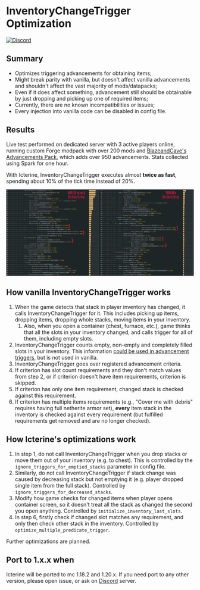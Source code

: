 # InventoryChangeTrigger Optimization

[![Discord](https://img.shields.io/badge/Discord-%235865F2.svg?style=for-the-badge&logo=discord&logoColor=white)](https://discord.gg/2SpfwvM7dm)

## Summary

* Optimizes triggering advancements for obtaining items;
* Might break parity with vanilla, but doesn't affect vanilla advancements and shouldn't affect the vast majority of mods/datapacks;
* Even if it does affect something, advancement still should be obtainable by just dropping and picking up one of required items;
* Currently, there are no known incompatibilities or issues;
* Every injection into vanilla code can be disabled in config file.

## Results

Live test performed on dedicated server with 3 active players online, running custom Forge modpack with over 200 mods and [BlazeandCave's Advancements Pack](https://modrinth.com/datapack/blazeandcaves-advancements-pack), which adds over 950 advancements. Stats collected using Spark for one hour.

With Icterine, InventoryChangeTrigger executes almost **twice as fast**, spending about 10% of the tick time instead of 20%.

![Statistics](media/img_compare.png)

## How vanilla InventoryChangeTrigger works

1. When the game detects that stack in player inventory has changed, it calls InventoryChangeTrigger for it. This includes picking up items, dropping items, dropping whole stacks, moving items in your inventory.
   1. Also, when you open a container (chest, furnace, etc.), game thinks that all the slots in your inventory changed, and calls trigger for all of them, including empty slots.
2. InventoryChangeTrigger counts empty, non-empty and completely filled slots in your inventory. This information [could be used in advancement triggers](https://minecraft.wiki/w/Advancement/JSON_format#minecraft:inventory_changed), but is not used in vanilla.
3. InventoryChangeTrigger goes over registered advancement criteria.
4. If criterion has slot count requirements and they don't match values from step 2, or if criterion doesn't have item requirements, criterion is skipped.
5. If criterion has only one item requirement, changed stack is checked against this requirement.
6. If criterion has multiple items requirements (e.g., "Cover me with debris" requires having full netherite armor set), **every** item stack in the inventory is checked against every requirement (but fulfilled requirements get removed and are no longer checked).

## How Icterine's optimizations work

1. In step 1, do not call InventoryChangeTrigger when you drop stacks or move them out of your inventory (e.g. to chest). This is controlled by the `ignore_triggers_for_emptied_stacks` parameter in config file.
2. Similarly, do not call InventoryChangeTrigger if stack change was caused by decreasing stack but not emptying it (e.g. player dropped single item from the full stack). Controlled by `ignore_triggers_for_decreased_stacks`.
3. Modify how game checks for changed items when player opens container screen, so it doesn't treat all the stack as changed the second you open anything. Controlled by `initialize_inventory_last_slots`.
4. In step 6, firstly check if changed slot matches any requirement, and only then check other stack in the inventory. Controlled by `optimize_multiple_predicate_trigger`.

Further optimizations are planned.

## Port to 1.x.x when

Icterine will be ported to mc 1.18.2 and 1.20.x. If you need port to any other version, please open issue, or ask on [Discord](https://discord.gg/2SpfwvM7dm) server.